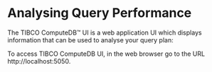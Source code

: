 # Analysing Query Performance

The TIBCO ComputeDB™ UI is a web application UI which displays information that can be used to analyse your query plan:

To access TIBCO ComputeDB UI, in the web browser go to the URL http://localhost:5050.
